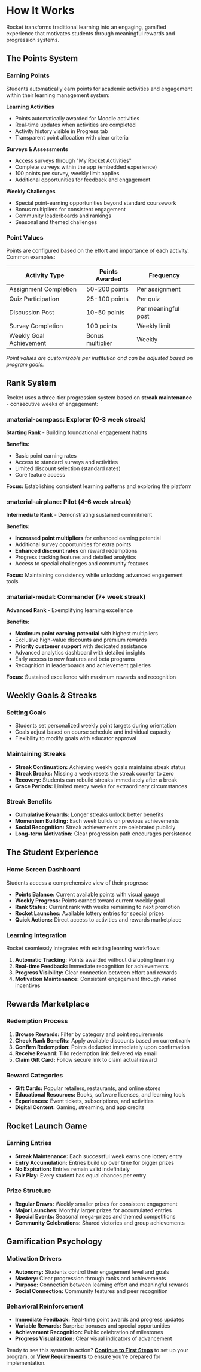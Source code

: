 # How It Works

Rocket transforms traditional learning into an engaging, gamified experience that motivates students through meaningful rewards and progression systems.

## The Points System

### Earning Points

Students automatically earn points for academic activities and engagement within their learning management system:

**Learning Activities**
- Points automatically awarded for Moodle activities
- Real-time updates when activities are completed
- Activity history visible in Progress tab
- Transparent point allocation with clear criteria

**Surveys & Assessments**
- Access surveys through "My Rocket Activities"
- Complete surveys within the app (embedded experience)
- 100 points per survey, weekly limit applies
- Additional opportunities for feedback and engagement

**Weekly Challenges**
- Special point-earning opportunities beyond standard coursework
- Bonus multipliers for consistent engagement
- Community leaderboards and rankings
- Seasonal and themed challenges

### Point Values

Points are configured based on the effort and importance of each activity. Common examples:

| Activity Type | Points Awarded | Frequency |
|---------------|----------------|-----------|
| Assignment Completion | 50-200 points | Per assignment |
| Quiz Participation | 25-100 points | Per quiz |
| Discussion Post | 10-50 points | Per meaningful post |
| Survey Completion | 100 points | Weekly limit |
| Weekly Goal Achievement | Bonus multiplier | Weekly |

*Point values are customizable per institution and can be adjusted based on program goals.*

## Rank System

Rocket uses a three-tier progression system based on **streak maintenance** - consecutive weeks of engagement:

### :material-compass: Explorer (0-3 week streak)
**Starting Rank** - Building foundational engagement habits

**Benefits:**
- Basic point earning rates
- Access to standard surveys and activities
- Limited discount selection (standard rates)
- Core feature access

**Focus:** Establishing consistent learning patterns and exploring the platform

### :material-airplane: Pilot (4-6 week streak)  
**Intermediate Rank** - Demonstrating sustained commitment

**Benefits:**
- **Increased point multipliers** for enhanced earning potential
- Additional survey opportunities for extra points
- **Enhanced discount rates** on reward redemptions
- Progress tracking features and detailed analytics
- Access to special challenges and community features

**Focus:** Maintaining consistency while unlocking advanced engagement tools

### :material-medal: Commander (7+ week streak)
**Advanced Rank** - Exemplifying learning excellence  

**Benefits:**
- **Maximum point earning potential** with highest multipliers
- Exclusive high-value discounts and premium rewards
- **Priority customer support** with dedicated assistance
- Advanced analytics dashboard with detailed insights
- Early access to new features and beta programs
- Recognition in leaderboards and achievement galleries

**Focus:** Sustained excellence with maximum rewards and recognition

## Weekly Goals & Streaks

### Setting Goals
- Students set personalized weekly point targets during orientation
- Goals adjust based on course schedule and individual capacity
- Flexibility to modify goals with educator approval

### Maintaining Streaks
- **Streak Continuation:** Achieving weekly goals maintains streak status
- **Streak Breaks:** Missing a week resets the streak counter to zero
- **Recovery:** Students can rebuild streaks immediately after a break
- **Grace Periods:** Limited mercy weeks for extraordinary circumstances

### Streak Benefits
- **Cumulative Rewards:** Longer streaks unlock better benefits
- **Momentum Building:** Each week builds on previous achievements
- **Social Recognition:** Streak achievements are celebrated publicly
- **Long-term Motivation:** Clear progression path encourages persistence

## The Student Experience

### Home Screen Dashboard
Students access a comprehensive view of their progress:

- **Points Balance:** Current available points with visual gauge
- **Weekly Progress:** Points earned toward current weekly goal
- **Rank Status:** Current rank with weeks remaining to next promotion
- **Rocket Launches:** Available lottery entries for special prizes
- **Quick Actions:** Direct access to activities and rewards marketplace

### Learning Integration
Rocket seamlessly integrates with existing learning workflows:

1. **Automatic Tracking:** Points awarded without disrupting learning
2. **Real-time Feedback:** Immediate recognition for achievements  
3. **Progress Visibility:** Clear connection between effort and rewards
4. **Motivation Maintenance:** Consistent engagement through varied incentives

## Rewards Marketplace

### Redemption Process
1. **Browse Rewards:** Filter by category and point requirements
2. **Check Rank Benefits:** Apply available discounts based on current rank
3. **Confirm Redemption:** Points deducted immediately upon confirmation
4. **Receive Reward:** Tillo redemption link delivered via email
5. **Claim Gift Card:** Follow secure link to claim actual reward

### Reward Categories
- **Gift Cards:** Popular retailers, restaurants, and online stores
- **Educational Resources:** Books, software licenses, and learning tools
- **Experiences:** Event tickets, subscriptions, and activities
- **Digital Content:** Gaming, streaming, and app credits

## Rocket Launch Game

### Earning Entries
- **Streak Maintenance:** Each successful week earns one lottery entry
- **Entry Accumulation:** Entries build up over time for bigger prizes
- **No Expiration:** Entries remain valid indefinitely
- **Fair Play:** Every student has equal chances per entry

### Prize Structure
- **Regular Draws:** Weekly smaller prizes for consistent engagement
- **Major Launches:** Monthly larger prizes for accumulated entries
- **Special Events:** Seasonal mega-prizes and themed competitions
- **Community Celebrations:** Shared victories and group achievements

## Gamification Psychology

### Motivation Drivers
- **Autonomy:** Students control their engagement level and goals
- **Mastery:** Clear progression through ranks and achievements
- **Purpose:** Connection between learning effort and meaningful rewards
- **Social Connection:** Community features and peer recognition

### Behavioral Reinforcement
- **Immediate Feedback:** Real-time point awards and progress updates
- **Variable Rewards:** Surprise bonuses and special opportunities
- **Achievement Recognition:** Public celebration of milestones
- **Progress Visualization:** Clear visual indicators of advancement

Ready to see this system in action? **[Continue to First Steps](first-steps/)** to set up your program, or **[View Requirements](requirements/)** to ensure you're prepared for implementation.